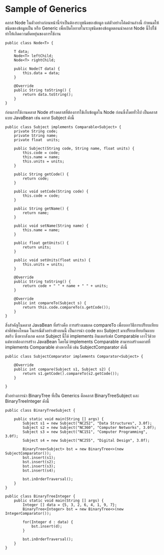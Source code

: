 # Sample of Generics

คลาส Node ในตัวอย่างก่อนหน้านี้จำเป็นต้องระบุชนิดของข้อมูล แต่ตัวอย่างโค้ดด้านล่างนี้ กำหนดให้ชนิดของข้อมูลเป็น <T> หรือ Generic เพื่อเปิดโอกาสในระบุชนิดของข้อมูลตอนนำคลาส Node นี้ไปใช้ ทำให้เกิดความยืดหยุ่นของการใช้งาน

```
public class Node<T> {

    T data;  
    Node<T> leftChild;
    Node<T> rightChild;
      
    public Node(T data) {
        this.data = data;
    }
       
    @Override
    public String toString() {
        return data.toString();
    }
}
```

ก่อนการใช้งานคลาส Node สร้างคลาสที่ต้องการใช้เก็บข้อมูลใน Node ก่อนซึ่งโดยทั่วไป เป็นคลาสแบบ JavaBean เช่น คลาส Subject ดังนี้

```
public class Subject implements Comparable<Subject> {
    private String code;
    private String name;
    private float  units;
    
    public Subject(String code, String name, float units) {
        this.code = code;
        this.name = name;
        this.units = units;
    }

    public String getCode() {
        return code;
    }

    public void setCode(String code) {
        this.code = code;
    }

    public String getName() {
        return name;
    }

    public void setName(String name) {
        this.name = name;
    }

    public float getUnits() {
        return units;
    }

    public void setUnits(float units) {
        this.units = units;
    }
    
    @Override
    public String toString() {
        return code + " " + name + " " + units;
    }

    @Override
    public int compareTo(Subject s) {
        return this.code.compareTo(s.getCode());
    }   
}
```

สิ่งสำคัญในคลาส JavaBean ที่สร้างคือ การสร้างเมธอด compareTo เพื่อบอกวิธีการเปรียบเทียบค่าคีย์ของโหนด ในกรณีตัวอย่างข้างบนนี้ เป็นการนำ code ของ Subject มาเปรียบเทียบกันแบบสตริง ซึ่งหากสังเกต คลาส Subject นี้ได้ implements อินเตอร์เฟส Comparable เอาไว้ด้วย แต่หากต้องการสร้าง JavaBean โดยไม่ implements Comparable สามารถสร้างคลาสที่ implements Comparable ต่างหากได้ เช่น SubjectComparator ดังนี้

```
public class SubjectComparator implements Comparator<Subject> {

    @Override
    public int compare(Subject s1, Subject s2) {
        return s1.getCode().compareTo(s2.getCode());
    }
    
}
```
ตัวอย่างการนำ BinaryTree ที่เป็น Generics คือคลาส BinaryTreeSubject และ BinaryTreeInteger ดังนี้

```
public class BinaryTreeSubject {
    
    public static void main(String [] args) {
        Subject s1 = new Subject("NC252", "Data Structures", 3.0f);
        Subject s2 = new Subject("NC360", "Computer Networks", 3.0f);
        Subject s3 = new Subject("NC151", "Computer Programming", 3.0f);
        Subject s4 = new Subject("NC255", "Digital Design", 3.0f);
    
        BinaryTree<Subject> bst = new BinaryTree<>(new SubjectComparator());
        bst.insert(s1);
        bst.insert(s2);
        bst.insert(s3);
        bst.insert(s4);
        
        bst.inOrderTraversal();
    }
}
```

```
public class BinaryTreeInteger {
    public static void main(String [] args) {
        Integer [] data = {5, 3, 2, 6, 4, 1, 9, 7};
        BinaryTree<Integer> bst = new BinaryTree<>(new IntegerComparator());
        
        for(Integer d : data) {
            bst.insert(d);
        }
        
        bst.inOrderTraversal();
    }
}
```
